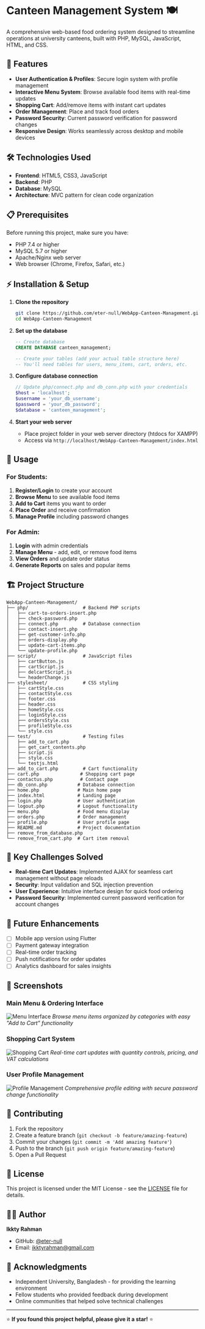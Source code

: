 # Canteen Management System 🍽️

A comprehensive web-based food ordering system designed to streamline operations at university canteens, built with PHP, MySQL, JavaScript, HTML, and CSS.

## 🚀 Features

- **User Authentication & Profiles**: Secure login system with profile management
- **Interactive Menu System**: Browse available food items with real-time updates
- **Shopping Cart**: Add/remove items with instant cart updates
- **Order Management**: Place and track food orders
- **Password Security**: Current password verification for password changes
- **Responsive Design**: Works seamlessly across desktop and mobile devices

## 🛠️ Technologies Used

- **Frontend**: HTML5, CSS3, JavaScript
- **Backend**: PHP
- **Database**: MySQL
- **Architecture**: MVC pattern for clean code organization

## 📋 Prerequisites

Before running this project, make sure you have:

- PHP 7.4 or higher
- MySQL 5.7 or higher
- Apache/Nginx web server
- Web browser (Chrome, Firefox, Safari, etc.)

## ⚡ Installation & Setup

1. **Clone the repository**
   ```bash
   git clone https://github.com/eter-null/WebApp-Canteen-Management.git
   cd WebApp-Canteen-Management
   ```

2. **Set up the database**
   ```sql
   -- Create database
   CREATE DATABASE canteen_management;
   
   -- Create your tables (add your actual table structure here)
   -- You'll need tables for users, menu_items, cart, orders, etc.
   ```

3. **Configure database connection**
   ```php
   // Update php/connect.php and db_conn.php with your credentials
   $host = 'localhost';
   $username = 'your_db_username';
   $password = 'your_db_password';
   $database = 'canteen_management';
   ```

4. **Start your web server**
   - Place project folder in your web server directory (htdocs for XAMPP)
   - Access via `http://localhost/WebApp-Canteen-Management/index.html`

## 📱 Usage

### For Students:
1. **Register/Login** to create your account
2. **Browse Menu** to see available food items
3. **Add to Cart** items you want to order
4. **Place Order** and receive confirmation
5. **Manage Profile** including password changes

### For Admin:
1. **Login** with admin credentials
2. **Manage Menu** - add, edit, or remove food items
3. **View Orders** and update order status
4. **Generate Reports** on sales and popular items

## 🏗️ Project Structure

```
WebApp-Canteen-Management/
├── php/                    # Backend PHP scripts
│   ├── cart-to-orders-insert.php
│   ├── check-password.php
│   ├── connect.php         # Database connection
│   ├── contact-insert.php
│   ├── get-customer-info.php
│   ├── orders-display.php
│   ├── update-cart-items.php
│   └── update-profile.php
├── script/                 # JavaScript files
│   ├── cartButton.js
│   ├── cartScript.js
│   ├── delcartScript.js
│   └── headerChange.js
├── stylesheet/             # CSS styling
│   ├── cartStyle.css
│   ├── contactStyle.css
│   ├── footer.css
│   ├── header.css
│   ├── homeStyle.css
│   ├── loginStyle.css
│   ├── ordersStyle.css
│   ├── profileStyle.css
│   └── style.css
├── test/                   # Testing files
│   ├── add_to_cart.php
│   ├── get_cart_contents.php
│   ├── script.js
│   ├── style.css
│   └── testjs.html
├── add_to_cart.php         # Cart functionality
├── cart.php               # Shopping cart page
├── contactus.php          # Contact page
├── db_conn.php           # Database connection
├── home.php              # Main home page
├── index.html            # Landing page
├── login.php             # User authentication
├── logout.php            # Logout functionality
├── menu.php              # Food menu display
├── orders.php            # Order management
├── profile.php           # User profile page
├── README.md             # Project documentation
├── remove_from_database.php
└── remove_from_cart.php  # Cart item removal
```

## 🎯 Key Challenges Solved

- **Real-time Cart Updates**: Implemented AJAX for seamless cart management without page reloads
- **Security**: Input validation and SQL injection prevention
- **User Experience**: Intuitive interface design for quick food ordering
- **Password Security**: Implemented current password verification for account changes

## 🔮 Future Enhancements

- [ ] Mobile app version using Flutter
- [ ] Payment gateway integration
- [ ] Real-time order tracking
- [ ] Push notifications for order updates
- [ ] Analytics dashboard for sales insights

## 📸 Screenshots

### Main Menu & Ordering Interface
![Menu Interface](path/to/menu-screenshot.png)
*Browse menu items organized by categories with easy "Add to Cart" functionality*

### Shopping Cart System
![Shopping Cart](path/to/cart-screenshot.png)
*Real-time cart updates with quantity controls, pricing, and VAT calculations*

### User Profile Management
![Profile Management](path/to/profile-screenshot.png)
*Comprehensive profile editing with secure password change functionality*

## 🤝 Contributing

1. Fork the repository
2. Create a feature branch (`git checkout -b feature/amazing-feature`)
3. Commit your changes (`git commit -m 'Add amazing feature'`)
4. Push to the branch (`git push origin feature/amazing-feature`)
5. Open a Pull Request

## 📄 License

This project is licensed under the MIT License - see the [LICENSE](LICENSE) file for details.

## 👨‍💻 Author

**Ikkty Rahman**
- GitHub: [@eter-null](https://github.com/eter-null)
- Email: ikktyrahman@gmail.com

## 🙏 Acknowledgments

- Independent University, Bangladesh - for providing the learning environment
- Fellow students who provided feedback during development
- Online communities that helped solve technical challenges

---

⭐ **If you found this project helpful, please give it a star!** ⭐

